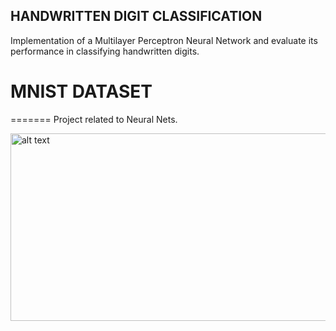 ## HANDWRITTEN DIGIT CLASSIFICATION

Implementation of a Multilayer Perceptron Neural Network and evaluate its
performance in classifying handwritten digits.


# MNIST DATASET
=======
Project related to Neural Nets.

<img src="https://user-images.githubusercontent.com/46288072/56096223-7ebd4180-5eb3-11e9-917e-4f8369dccf2d.png" alt="alt text" width="640" height="300">

